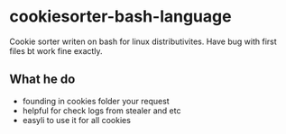 # cookiesorter-bash-language
Cookie sorter writen on bash for linux distributivites. Have bug with first files bt work fine exactly.
## What he do
- founding in cookies folder your request
- helpful for check logs from stealer and etc
- easyli to use it for all cookies
